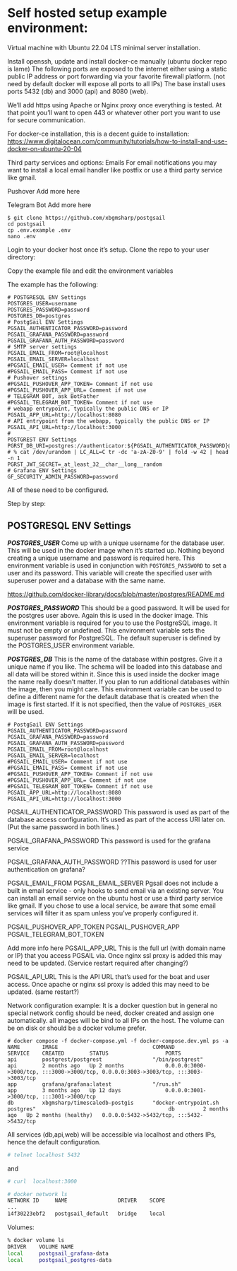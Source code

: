 # Self hosted setup example environment:

Virtual machine with Ubuntu 22.04 LTS minimal server installation.

Install openssh, update and install docker-ce manually (ubuntu docker repo is lame)
The following ports are exposed to the internet either using a static public IP address or port forwarding via your favorite firewall platform. (not need by default docker will expose all ports to all IPs)
The base install uses ports 5432 (db) and 3000 (api) and 8080 (web).

We’ll add https using Apache or Nginx proxy once everything is tested. At that point you’ll want to open 443 or whatever other port you want to use for secure communication.

For docker-ce installation, this is a decent guide to installation:
https://www.digitalocean.com/community/tutorials/how-to-install-and-use-docker-on-ubuntu-20-04

Third party services and options:
Emails
For email notifications you may want to install a local email handler like postfix or use a third party service like gmail.

Pushover
Add more here

Telegram Bot
Add more here


```
$ git clone https://github.com/xbgmsharp/postgsail
cd postgsail
cp .env.example .env
nano .env
```

Login to your docker host once it’s setup.
Clone the repo to your user directory:

Copy the example file and edit the environment variables

The example has the following:
```
# POSTGRESQL ENV Settings
POSTGRES_USER=username
POSTGRES_PASSWORD=password
POSTGRES_DB=postgres
# PostgSail ENV Settings
PGSAIL_AUTHENTICATOR_PASSWORD=password
PGSAIL_GRAFANA_PASSWORD=password
PGSAIL_GRAFANA_AUTH_PASSWORD=password
# SMTP server settings
PGSAIL_EMAIL_FROM=root@localhost
PGSAIL_EMAIL_SERVER=localhost
#PGSAIL_EMAIL_USER= Comment if not use
#PGSAIL_EMAIL_PASS= Comment if not use
# Pushover settings
#PGSAIL_PUSHOVER_APP_TOKEN= Comment if not use
#PGSAIL_PUSHOVER_APP_URL= Comment if not use
# TELEGRAM BOT, ask BotFather
#PGSAIL_TELEGRAM_BOT_TOKEN= Comment if not use
# webapp entrypoint, typically the public DNS or IP
PGSAIL_APP_URL=http://localhost:8080
# API entrypoint from the webapp, typically the public DNS or IP
PGSAIL_API_URL=http://localhost:3000
# 
POSTGREST ENV Settings
PGRST_DB_URI=postgres://authenticator:${PGSAIL_AUTHENTICATOR_PASSWORD}@db:5432/signalk
# % cat /dev/urandom | LC_ALL=C tr -dc 'a-zA-Z0-9' | fold -w 42 | head -n 1
PGRST_JWT_SECRET=_at_least_32__char__long__random
# Grafana ENV Settings
GF_SECURITY_ADMIN_PASSWORD=password
```

All of these need to be configured.

Step by step:

## POSTGRESQL ENV Settings

***POSTGRES_USER***
Come up with a unique username for the database user. This will be used in the docker image when it’s started up. Nothing beyond creating a unique username and password is required here.
This environment variable is used in conjunction with `POSTGRES_PASSWORD` to set a user and its password. This variable will create the specified user with superuser power and a database with the same name.

https://github.com/docker-library/docs/blob/master/postgres/README.md

***POSTGRES_PASSWORD***
This should be a good password. It will be used for the postgres user above. Again this is used in the docker image.
This environment variable is required for you to use the PostgreSQL image. It must not be empty or undefined. This environment variable sets the superuser password for PostgreSQL. The default superuser is defined by the POSTGRES_USER environment variable.

***POSTGRES_DB***
This is the name of the database within postgres. Give it a unique name if you like. The schema will be loaded into this database and all data will be stored within it. Since this is used inside the docker image the name really doesn’t matter. If you plan to run additional databases within the image, then you might care.
This environment variable can be used to define a different name for the default database that is created when the image is first started. If it is not specified, then the value of `POSTGRES_USER` will be used.


```
# PostgSail ENV Settings
PGSAIL_AUTHENTICATOR_PASSWORD=password
PGSAIL_GRAFANA_PASSWORD=password
PGSAIL_GRAFANA_AUTH_PASSWORD=password
PGSAIL_EMAIL_FROM=root@localhost
PGSAIL_EMAIL_SERVER=localhost
#PGSAIL_EMAIL_USER= Comment if not use
#PGSAIL_EMAIL_PASS= Comment if not use
#PGSAIL_PUSHOVER_APP_TOKEN= Comment if not use
#PGSAIL_PUSHOVER_APP_URL= Comment if not use
#PGSAIL_TELEGRAM_BOT_TOKEN= Comment if not use
PGSAIL_APP_URL=http://localhost:8080
PGSAIL_API_URL=http://localhost:3000
```

PGSAIL_AUTHENTICATOR_PASSWORD
This password is used as part of the database access configuration. It’s used as part of the access URI later on. (Put the same password in both lines.)

PGSAIL_GRAFANA_PASSWORD
This password is used for the grafana service

PGSAIL_GRAFANA_AUTH_PASSWORD
??This password is used for user authentication on grafana?

PGSAIL_EMAIL_FROM
PGSAIL_EMAIL_SERVER
Pgsail does not include a built in email service - only hooks to send email via an existing server.
You can install an email service on the ubuntu host or use a third party service like gmail. If you chose to use a local service, be aware that some email services will filter it as spam unless you’ve properly configured it.

PGSAIL_PUSHOVER_APP_TOKEN
PGSAIL_PUSHOVER_APP
PGSAIL_TELEGRAM_BOT_TOKEN

Add more info here
PGSAIL_APP_URL
This is the full url (with domain name or IP) that you access PGSAIL via. Once nginx ssl proxy is added this may need to be updated. (Service restart required after changing?)


PGSAIL_API_URL
This is the API URL that’s used for the boat and user access. Once apache or nginx ssl proxy is added this may need to be updated. (same restart?)

Network configuration example:
It is a docker question but in general no special network config should be need, docker created and assign one automatically. all images will be bind to all IPs on the host.
The volume can be on disk or should be a docker volume prefer.
```
# docker compose -f docker-compose.yml -f docker-compose.dev.yml ps -a
NAME       IMAGE                              COMMAND                                                                  SERVICE    CREATED        STATUS                  PORTS
api        postgrest/postgrest                "/bin/postgrest"                                                         api        2 months ago   Up 2 months             0.0.0.0:3000->3000/tcp, :::3000->3000/tcp, 0.0.0.0:3003->3003/tcp, :::3003->3003/tcp
app        grafana/grafana:latest             "/run.sh"                                                                app        3 months ago   Up 12 days              0.0.0.0:3001->3000/tcp, :::3001->3000/tcp
db         xbgmsharp/timescaledb-postgis      "docker-entrypoint.sh postgres"                                          db         2 months ago   Up 2 months (healthy)   0.0.0.0:5432->5432/tcp, :::5432->5432/tcp
```
All services (db,api,web) will be accessible via localhost and others IPs, hence the default configuration.

```bash
# telnet localhost 5432
```
and 
```bash
# curl  localhost:3000
```

```bash
# docker network ls
NETWORK ID     NAME                DRIVER    SCOPE
...
14f30223ebf2   postgsail_default   bridge    local
```

Volumes:
```bash
% docker volume ls    
DRIVER    VOLUME NAME
local     postgsail_grafana-data
local     postgsail_postgres-data
```
